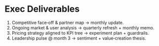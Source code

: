 
# Exec Deliverables

1. Competitive face‑off & partner map → monthly update.  
2. Ongoing market & user analysis → quarterly refresh + monthly memo.  
3. Pricing strategy aligned to KPI tree → experiment plan + guardrails.  
4. Leadership pulse @ month 3 → sentiment + value‑creation thesis.
